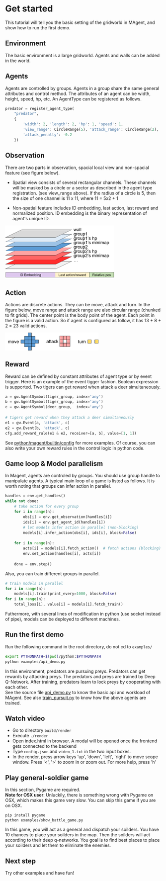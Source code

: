 # Get started
This tutorial will tell you the basic setting of the gridworld in MAgent, and show how to run the first demo.

## Environment
The basic environment is a large gridworld. Agents and walls can be added in the world.

## Agents
Agents are controlled by groups. Agents in a group share the same general attributes and control method.
The attributes of an agent can be width, height, speed, hp, etc. An AgentType can be registered as follows.
```python
predator = register_agent_type(
    "predator",
    {
        'width': 2, 'length': 2, 'hp': 1, 'speed': 1,
        'view_range': CircleRange(5), 'attack_range': CircleRange(2),
        'attack_penalty': -0.2
    })
```

## Observation
There are two parts in observation, spacial local view and non-spacial feature (see figure below).
- Spatial view consists of several rectangular channels. These channels will be masked by a circle or a sector as described in the agent type registration. (see view_range above).
If the radius of a circle is 5, then the size of one channel is 11 x 11, where 11 = 5x2 + 1

- Non-spatial feature includes ID embedding, last action, last reward and normalized position.
ID embedding is the binary representation of agent's unique ID.

<img src="../data/figure/observation_space.png" width="350">

## Action
Actions are discrete actions. They can be move, attack and turn.
In the figure below, move range and attack range are also circular range (chunked to fit grids).
The center point is the body point of the agent. Each point in the figure is a valid action.
So if agent is configured as follow, it has 13 + 8 + 2 = 23 valid actions.


<img src="../data/figure/action_space.png" width="300">

## Reward
Reward can be defined by constant attributes of agent type or by event trigger.
Here is an example of the event tigger fashion. Boolean expression is supported. Two tigers can get reward when attack a deer simultaneously.
```python
a = gw.AgentSymbol(tiger_group, index='any')
b = gw.AgentSymbol(tiger_group, index='any')
c = gw.AgentSymbol(deer_group,  index='any')

# tigers get reward when they attack a deer simultaneously
e1 = gw.Event(a, 'attack', c)
e2 = gw.Event(b, 'attack', c)
cfg.add_reward_rule(e1 & e2, receiver=[a, b], value=[1, 1])
```
See [python/magent/builtin/config](../python/magent/builtin/config/) for more examples.
Of course, you can also write your own reward rules in the control logic in python code.

## Game loop & Model parallelism
In Magent, agents are controled by groups. You should use group handle to manipulate agents.
A typical main loop of a game is listed as follows. It is worth noting that groups can infer action in parallel.
```python
handles = env.get_handles()
while not done:
    # take action for every group
    for i in range(n):
        obs[i] = env.get_observation(handles[i])
        ids[i] = env.get_agent_id(handles[i])
        # let models infer action in parallel (non-blocking)
        models[i].infer_action(obs[i], ids[i], block=False)

    for i in range(n):
        acts[i] = models[i].fetch_action()  # fetch actions (blocking)
        env.set_action(handles[i], acts[i])
    
    done = env.step()
```
Also, you can train different groups in parallel.
```python
# train models in parallel
for i in range(n):
    models[i].train(print_every=1000, block=False)
for i in range(n):
    total_loss[i], value[i] = models[i].fetch_train()
```
Futhermore, with several lines of modification in python (use socket instead of pipe), models can be deployed to different machines.

## Run the first demo
Run the following command in the root directory, do not cd to `examples/`
```bash
export PYTHONPATH=$(pwd)/python:$PYTHONPATH
python examples/api_demo.py
```

In this environment, predators are pursuing preys. Predators can get rewards by attacking preys.
The predators and preys are trained by Deep Q-Network.
After training, predators learn to lock preys by cooperating with each other.  
See the source file [api_demo.py](../examples/api_demo.py) to know the basic api and workload of MAgent.
See also [train_pursuit.py](../examples/train_pursuit.py) to know how the above agents are trained.

## Watch video
* Go to directory `build/render`
* Execute `./render`
* Open index.html in browser. A modal will be opened once the frontend gets connected to the backend
* Type `config.json` and `video_1.txt` in the two input boxes.
* In the render, press arrow keys 'up', 'down', 'left', 'right' to move scope window. Press '<', '>' to zoom in or zoom out. For more help, press 'h'

## Play general-soldier game
In this section, Pygame are required.  
**Note for OSX user**: Unluckily, there is something wrong with Pygame on OSX, which makes this game very slow. You can skip this game if you are on OSX.

```base
pip install pygame
python examples/show_battle_game.py
```
In this game, you will act as a general and dispatch your soilders.
You have 10 chances to place your soilders in the map.
Then the soilders will act according to their deep q-networks.
You goal is to find best places to place your soilders and let them to eliminate the enemies.

## Next step
Try other examples and have fun!
